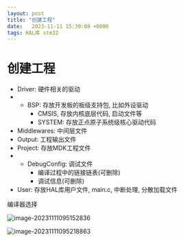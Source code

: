 ```yaml
---
layout: post
title: "创建工程" 
date:   2023-11-11 15:39:08 +0800
tags: HAL库 stm32
---
```


# 创建工程

+ Driver: 硬件相关的驱动
+ + BSP: 存放开发板的板级支持包, 比如外设驱动
    + CMSIS, 存放内核底层代码, 启动文件等
    + SYSTEM: 存放正点原子系统级核心驱动代码
+ Middlewares: 中间层文件
+ Output: 工程输出文件
+ Project: 存放MDK工程文件
+ + DebugConfig: 调试文件
    + 编译过程中的链接链表(可删除)
    + 调试信息(可删除)
+ User: 存放HAL库用户文件, main.c, 中断处理, 分散加载文件

编译器选择



![image-20231111095152836](https://picture-01-1316374204.cos.ap-beijing.myqcloud.com/image/202311110951973.png)

![image-20231111095218863](https://picture-01-1316374204.cos.ap-beijing.myqcloud.com/image/202311110952913.png)























